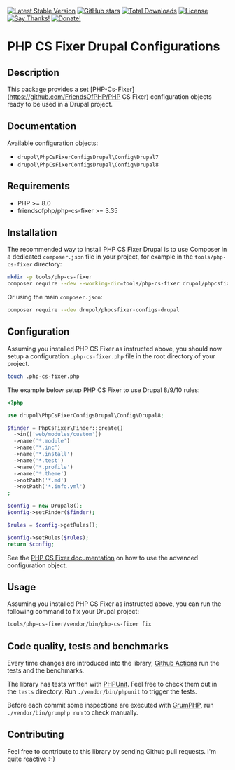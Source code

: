 [![Latest Stable Version](https://img.shields.io/packagist/v/drupol/phpcsfixer-configs-drupal.svg?style=flat-square)](https://packagist.org/packages/drupol/phpcsfixer-configs-drupal)
 [![GitHub stars](https://img.shields.io/github/stars/drupol/phpcsfixer-configs-drupal.svg?style=flat-square)](https://packagist.org/packages/drupol/phpcsfixer-configs-drupal)
 [![Total Downloads](https://img.shields.io/packagist/dt/drupol/phpcsfixer-configs-drupal.svg?style=flat-square)](https://packagist.org/packages/drupol/phpcsfixer-configs-drupal)
 [![License](https://img.shields.io/packagist/l/drupol/phpcsfixer-configs-drupal.svg?style=flat-square)](https://packagist.org/packages/drupol/phpcsfixer-configs-drupal)
 [![Say Thanks!](https://img.shields.io/badge/Say-thanks-brightgreen.svg?style=flat-square)](https://saythanks.io/to/drupol)
 [![Donate!](https://img.shields.io/badge/Donate-Paypal-brightgreen.svg?style=flat-square)](https://paypal.me/drupol)

# PHP CS Fixer Drupal Configurations

## Description

This package provides a set [PHP-Cs-Fixer](https://github.com/FriendsOfPHP/PHP CS Fixer) configuration objects ready to be used in a Drupal project.

## Documentation

Available configuration objects:

* `drupol\PhpCsFixerConfigsDrupal\Config\Drupal7`
* `drupol\PhpCsFixerConfigsDrupal\Config\Drupal8`

## Requirements

* PHP >= 8.0
* friendsofphp/php-cs-fixer >= 3.35

## Installation

The recommended way to install PHP CS Fixer Drupal is to use Composer in a dedicated `composer.json` file in your project, for example in the `tools/php-cs-fixer` directory:

```bash
mkdir -p tools/php-cs-fixer
composer require --dev --working-dir=tools/php-cs-fixer drupol/phpcsfixer-configs-drupal
```

Or using the main `composer.json`:

```bash
composer require --dev drupol/phpcsfixer-configs-drupal
```

## Configuration

Assuming you installed PHP CS Fixer as instructed above, you should now setup a configuration `.php-cs-fixer.php` file in the root directory of your project.

```bash
touch .php-cs-fixer.php
```

The example below setup PHP CS Fixer to use Drupal 8/9/10 rules:

```php
<?php

use drupol\PhpCsFixerConfigsDrupal\Config\Drupal8;

$finder = PhpCsFixer\Finder::create()
  ->in(['web/modules/custom'])
  ->name('*.module')
  ->name('*.inc')
  ->name('*.install')
  ->name('*.test')
  ->name('*.profile')
  ->name('*.theme')
  ->notPath('*.md')
  ->notPath('*.info.yml')
;

$config = new Drupal8();
$config->setFinder($finder);

$rules = $config->getRules();

$config->setRules($rules);
return $config;
```

See the [PHP CS Fixer documentation](https://github.com/FriendsOfPHP/PHP-CS-Fixer) on how to use the advanced configuration object.

## Usage

Assuming you installed PHP CS Fixer as instructed above, you can run the following command to fix your Drupal project:

```bash
tools/php-cs-fixer/vendor/bin/php-cs-fixer fix
```

## Code quality, tests and benchmarks

Every time changes are introduced into the library, [Github Actions](https://github.com/drupol/phpcsfixer-configs-drupal/actions) run the tests and the benchmarks.

The library has tests written with [PHPUnit](https://phpunit.de/).
Feel free to check them out in the `tests` directory. Run `./vendor/bin/phpunit` to trigger the tests.

Before each commit some inspections are executed with [GrumPHP](https://github.com/phpro/grumphp), run `./vendor/bin/grumphp run` to check manually.

## Contributing

Feel free to contribute to this library by sending Github pull requests. I'm quite reactive :-)

